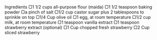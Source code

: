 Ingredients
▢1 1/2 cups all-purpose flour (maida)
▢1 1/2 teaspoon baking powder
▢a pinch of salt
▢1/2 cup castor sugar plus 2 tablespoons to sprinkle on top
▢1/4 Cup olive oil
▢1 egg, at room temperature
▢1/2 cup milk, at room temperature
▢1 teaspoon vanilla extract
▢1 teaspoon strawberry extract (optional)
▢1 Cup chopped fresh strawberry
▢2 Cup sliced strawberry
